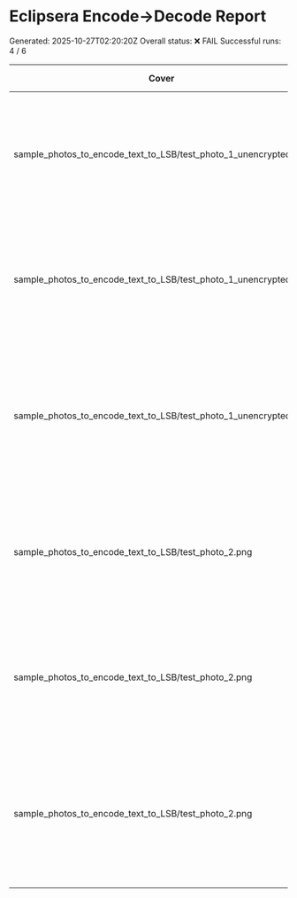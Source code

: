 # Eclipsera Encode→Decode Report

Generated: 2025-10-27T02:20:20Z
Overall status: ❌ FAIL
Successful runs: 4 / 6

| Cover | Variant | Message Found | Recovered Text | Notes |
| --- | --- | --- | --- | --- |
| sample_photos_to_encode_text_to_LSB/test_photo_1_unencrypted.png | overall | ✅ | Eclipsera golden vector v1: hello, moon | binwalk: error; decomposer: ok; exiftool: error; foremost: error; steghide: skipped; strings: ok; zsteg: error |
| sample_photos_to_encode_text_to_LSB/test_photo_1_unencrypted.png | channels_rgb | ✅ | Eclipsera golden vector v1: hello, moon | binwalk: error; decomposer: ok; exiftool: error; foremost: error; steghide: skipped; strings: ok; zsteg: error |
| sample_photos_to_encode_text_to_LSB/test_photo_1_unencrypted.png | rgb_zlib_deep | ⚠️ | (none) | binwalk: error; decomposer: ok; exiftool: error; foremost: error; outguess: skipped; steghide: skipped; strings: ok; zsteg: error |
| sample_photos_to_encode_text_to_LSB/test_photo_2.png | overall | ✅ | Eclipsera golden vector v1: hello, moon | binwalk: error; decomposer: ok; exiftool: error; foremost: error; steghide: skipped; strings: ok; zsteg: error |
| sample_photos_to_encode_text_to_LSB/test_photo_2.png | channels_rgb | ✅ | Eclipsera golden vector v1: hello, moon | binwalk: error; decomposer: ok; exiftool: error; foremost: error; steghide: skipped; strings: ok; zsteg: error |
| sample_photos_to_encode_text_to_LSB/test_photo_2.png | rgb_zlib_deep | ⚠️ | (none) | binwalk: error; decomposer: ok; exiftool: error; foremost: error; outguess: skipped; steghide: skipped; strings: ok; zsteg: error |